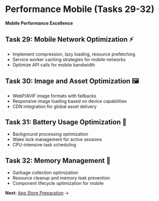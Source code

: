 # Performance Mobile (Tasks 29-32)
**Mobile Performance Excellence**

## Task 29: Mobile Network Optimization ⚡
- Implement compression, lazy loading, resource prefetching
- Service worker caching strategies for mobile networks
- Optimize API calls for mobile bandwidth

## Task 30: Image and Asset Optimization 🖼️
- WebP/AVIF image formats with fallbacks
- Responsive image loading based on device capabilities  
- CDN integration for global asset delivery

## Task 31: Battery Usage Optimization 🔋
- Background processing optimization
- Wake lock management for active sessions
- CPU-intensive task scheduling

## Task 32: Memory Management 🧠
- Garbage collection optimization
- Resource cleanup and memory leak prevention
- Component lifecycle optimization for mobile

**Next**: [App Store Preparation](./04_app_store_preparation.md) →